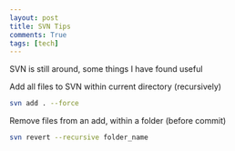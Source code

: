 ```yaml
---
layout: post
title: SVN Tips
comments: True
tags: [tech]
---
```


SVN is still around, some things I have found useful

Add all files to SVN within current directory (recursively)

``` bash
svn add . --force
```
Remove files from an add, within a folder (before commit)
``` bash
svn revert --recursive folder_name
```
